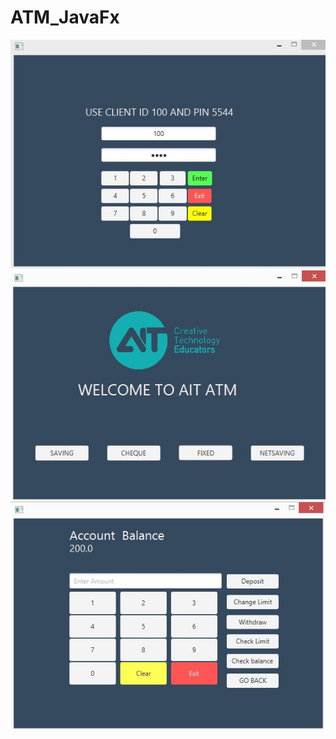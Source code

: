 # ATM_JavaFx

![ATM Main page](https://raw.githubusercontent.com/Aakashbist/ATM_JavaFx/master/src/images/main.JPG)
![ATM Account page](https://raw.githubusercontent.com/Aakashbist/ATM_JavaFx/master/src/images/Account.JPG)
![ATM options page](https://raw.githubusercontent.com/Aakashbist/ATM_JavaFx/master/src/images/options.JPG)
